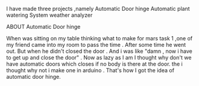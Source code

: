 I have made three projects ,namely 
Automatic Door hinge
Automatic plant watering System
weather analyzer


ABOUT Automatic Door hinge

When was sitting on my table thinking what to make for mars task 1 ,one of my friend came into my room to pass the time . After some time he went out. But when he didn't closed the door . 
And i was like "damn , now i have to get up and close the door" . Now as lazy as I am I thought why don't we have automatic doors which closes if no body is there at the door.
the i thought why not i make one in arduino . That's how I got the idea of automatic door hinge.
